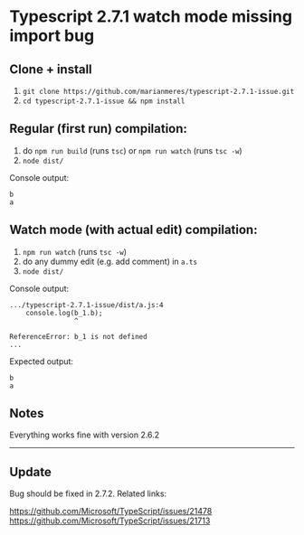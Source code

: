 # Typescript 2.7.1 watch mode missing import bug

## Clone + install

1. `git clone https://github.com/marianmeres/typescript-2.7.1-issue.git`
2. `cd typescript-2.7.1-issue && npm install`

## Regular (first run) compilation:

1. do `npm run build` (runs `tsc`) or `npm run watch` (runs `tsc -w`)
2. `node dist/`

Console output:
```
b
a
```

## Watch mode (with actual edit) compilation:

1. `npm run watch` (runs `tsc -w`)
2. do any dummy edit (e.g. add comment) in `a.ts`
3. `node dist/`

Console output:
```
.../typescript-2.7.1-issue/dist/a.js:4
    console.log(b_1.b);
                ^

ReferenceError: b_1 is not defined
...
```

Expected output:
```
b
a
```


## Notes

Everything works fine with version 2.6.2 

---

## Update

Bug should be fixed in 2.7.2. Related links:

https://github.com/Microsoft/TypeScript/issues/21478 
https://github.com/Microsoft/TypeScript/issues/21713